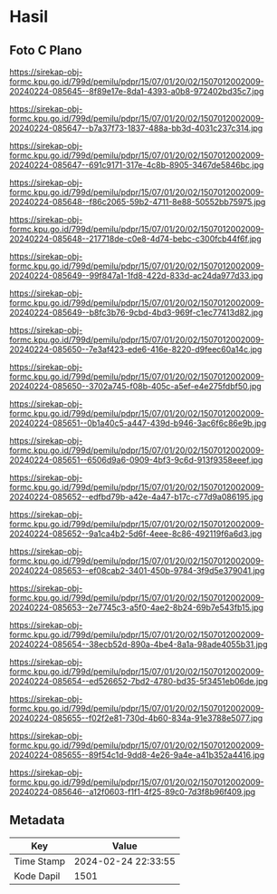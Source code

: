 # Hasil

## Foto C Plano

https://sirekap-obj-formc.kpu.go.id/799d/pemilu/pdpr/15/07/01/20/02/1507012002009-20240224-085645--8f89e17e-8da1-4393-a0b8-972402bd35c7.jpg

https://sirekap-obj-formc.kpu.go.id/799d/pemilu/pdpr/15/07/01/20/02/1507012002009-20240224-085647--b7a37f73-1837-488a-bb3d-4031c237c314.jpg

https://sirekap-obj-formc.kpu.go.id/799d/pemilu/pdpr/15/07/01/20/02/1507012002009-20240224-085647--691c9171-317e-4c8b-8905-3467de5846bc.jpg

https://sirekap-obj-formc.kpu.go.id/799d/pemilu/pdpr/15/07/01/20/02/1507012002009-20240224-085648--f86c2065-59b2-4711-8e88-50552bb75975.jpg

https://sirekap-obj-formc.kpu.go.id/799d/pemilu/pdpr/15/07/01/20/02/1507012002009-20240224-085648--217718de-c0e8-4d74-bebc-c300fcb44f6f.jpg

https://sirekap-obj-formc.kpu.go.id/799d/pemilu/pdpr/15/07/01/20/02/1507012002009-20240224-085649--99f847a1-1fd8-422d-833d-ac24da977d33.jpg

https://sirekap-obj-formc.kpu.go.id/799d/pemilu/pdpr/15/07/01/20/02/1507012002009-20240224-085649--b8fc3b76-9cbd-4bd3-969f-c1ec77413d82.jpg

https://sirekap-obj-formc.kpu.go.id/799d/pemilu/pdpr/15/07/01/20/02/1507012002009-20240224-085650--7e3af423-ede6-416e-8220-d9feec60a14c.jpg

https://sirekap-obj-formc.kpu.go.id/799d/pemilu/pdpr/15/07/01/20/02/1507012002009-20240224-085650--3702a745-f08b-405c-a5ef-e4e275fdbf50.jpg

https://sirekap-obj-formc.kpu.go.id/799d/pemilu/pdpr/15/07/01/20/02/1507012002009-20240224-085651--0b1a40c5-a447-439d-b946-3ac6f6c86e9b.jpg

https://sirekap-obj-formc.kpu.go.id/799d/pemilu/pdpr/15/07/01/20/02/1507012002009-20240224-085651--6506d9a6-0909-4bf3-9c6d-913f9358eeef.jpg

https://sirekap-obj-formc.kpu.go.id/799d/pemilu/pdpr/15/07/01/20/02/1507012002009-20240224-085652--edfbd79b-a42e-4a47-b17c-c77d9a086195.jpg

https://sirekap-obj-formc.kpu.go.id/799d/pemilu/pdpr/15/07/01/20/02/1507012002009-20240224-085652--9a1ca4b2-5d6f-4eee-8c86-492119f6a6d3.jpg

https://sirekap-obj-formc.kpu.go.id/799d/pemilu/pdpr/15/07/01/20/02/1507012002009-20240224-085653--ef08cab2-3401-450b-9784-3f9d5e379041.jpg

https://sirekap-obj-formc.kpu.go.id/799d/pemilu/pdpr/15/07/01/20/02/1507012002009-20240224-085653--2e7745c3-a5f0-4ae2-8b24-69b7e543fb15.jpg

https://sirekap-obj-formc.kpu.go.id/799d/pemilu/pdpr/15/07/01/20/02/1507012002009-20240224-085654--38ecb52d-890a-4be4-8a1a-98ade4055b31.jpg

https://sirekap-obj-formc.kpu.go.id/799d/pemilu/pdpr/15/07/01/20/02/1507012002009-20240224-085654--ed526652-7bd2-4780-bd35-5f3451eb06de.jpg

https://sirekap-obj-formc.kpu.go.id/799d/pemilu/pdpr/15/07/01/20/02/1507012002009-20240224-085655--f02f2e81-730d-4b60-834a-91e3788e5077.jpg

https://sirekap-obj-formc.kpu.go.id/799d/pemilu/pdpr/15/07/01/20/02/1507012002009-20240224-085655--89f54c1d-9dd8-4e26-9a4e-a41b352a4416.jpg

https://sirekap-obj-formc.kpu.go.id/799d/pemilu/pdpr/15/07/01/20/02/1507012002009-20240224-085646--a12f0603-f1f1-4f25-89c0-7d3f8b96f409.jpg


## Metadata

| Key        | Value               |
| ---------- | ------------------- |
| Time Stamp | 2024-02-24 22:33:55 |
| Kode Dapil | 1501                |



